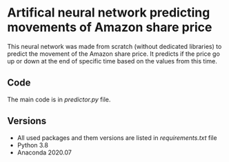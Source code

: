 # Artifical neural network predicting movements of Amazon share price

This neural network was made from scratch (without dedicated libraries) to predict the movement of the Amazon share price. It predicts if the price go up or down at the end of specific time based on the values from this time.

## Code
The main code is in _predictor.py_ file.

## Versions
- All used packages and them versions are listed in  _requirements.txt_  file
- Python 3.8
- Anaconda 2020.07
